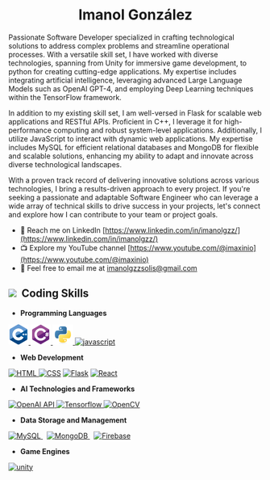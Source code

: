 <h1 align="center">Imanol González</h1>

Passionate Software Developer specialized in crafting technological solutions to address complex problems and streamline operational processes. With a versatile skill set, I have worked with diverse technologies, spanning from Unity for immersive game development, to python for creating cutting-edge applications. My expertise includes integrating artificial intelligence, leveraging advanced Large Language Models such as OpenAI GPT-4, and employing Deep Learning techniques within the TensorFlow framework.

In addition to my existing skill set, I am well-versed in Flask for scalable web applications and RESTful APIs. Proficient in C++, I leverage it for high-performance computing and robust system-level applications. Additionally, I utilize JavaScript to interact with dynamic web applications. My expertise includes MySQL for efficient relational databases and MongoDB for flexible and scalable solutions, enhancing my ability to adapt and innovate across diverse technological landscapes.

With a proven track record of delivering innovative solutions across various technologies, I bring a results-driven approach to every project. If you're seeking a passionate and adaptable Software Engineer who can leverage a wide array of technical skills to drive success in your projects, let's connect and explore how I can contribute to your team or project goals.

- 💼 Reach me on LinkedIn [https://www.linkedin.com/in/imanolgzz/](https://www.linkedin.com/in/imanolgzz/)
- 📺 Explore my YouTube channel [https://www.youtube.com/@imaxinio](https://www.youtube.com/@imaxinio)
- 📧 Feel free to email me at imanolgzzsolis@gmail.com

## <img src="https://media2.giphy.com/media/QssGEmpkyEOhBCb7e1/giphy.gif?cid=ecf05e47a0n3gi1bfqntqmob8g9aid1oyj2wr3ds3mg700bl&rid=giphy.gif" width ="25"><b>&nbsp;&nbsp;Coding Skills</b>

- **Programming Languages**

<p align="left">
<a href="https://www.w3schools.com/cpp/" target="_blank" rel="noreferrer"> <img src="https://raw.githubusercontent.com/devicons/devicon/master/icons/cplusplus/cplusplus-original.svg" alt="cplusplus" width="40" height="40"/> </a>
<a href="https://www.w3schools.com/cs/" target="_blank" rel="noreferrer"> <img src="https://raw.githubusercontent.com/devicons/devicon/master/icons/csharp/csharp-original.svg" alt="csharp" width="40" height="40"/> </a>
<a href="https://www.python.org" target="_blank" rel="noreferrer"> <img src="https://raw.githubusercontent.com/devicons/devicon/master/icons/python/python-original.svg" alt="python" width="40" height="40"/> </a> 
<a href="https://www.javascript.com/" target="_blank" rel="noreferrer"> <img src="https://upload.wikimedia.org/wikipedia/commons/6/6a/JavaScript-logo.png" alt="javascript" width="40" height="40"/> </a>
</p>

- **Web Development**

<p align="left">
<a href="https://developer.mozilla.org/en-US/docs/Web/HTML" target="_blank" rel="noreferrer"> <img src="https://cdn-icons-png.flaticon.com/512/732/732212.png" alt="HTML" width="40" height="40"/> </a>
<a href="https://developer.mozilla.org/en-US/docs/Web/CSS" target="_blank" rel="noreferrer"> <img src="https://upload.wikimedia.org/wikipedia/commons/thumb/6/62/CSS3_logo.svg/800px-CSS3_logo.svg.png" alt="CSS" width="40" height="40"/></a>
<a href="https://flask.palletsprojects.com/en/3.0.x/" target="_blank" rel="noreferrer"> <img src="https://www.nicepng.com/png/full/198-1983860_serving-raspberry-pi-with-flask-django-vs-flask.png" alt="Flask" width="102.6" height="40"/></a>
<a href="https://react.dev/" target="_blank" rel="noreferrer"> <img src="https://upload.wikimedia.org/wikipedia/commons/thumb/a/a7/React-icon.svg/512px-React-icon.svg.png" alt="React" width="49.2" height="40"/></a>
</p>

- **AI Technologies and Frameworks**

<p align="left">
<a href="https://platform.openai.com/" target="_blank" rel="noreferrer"> <img src="https://companieslogo.com/img/orig/openai.D-519073dc.png?t=1700716518" alt="OpenAI API" width="40" height="40"/> </a> 
<a href="https://www.tensorflow.org/" target="_blank" rel="noreferrer"> <img src="https://upload.wikimedia.org/wikipedia/commons/thumb/2/2d/Tensorflow_logo.svg/1200px-Tensorflow_logo.svg.png" alt="Tensorflow" width="40" height="40"/> </a>
<a href="https://opencv.org/" target="_blank" rel="noreferrer"> <img src="https://raw.githubusercontent.com/wiki/opencv/opencv/logo/OpenCV_logo_no_text.png" alt="OpenCV" width="40" height="40"/> </a>
</p>

- **Data Storage and Management**

<p align="left">
<a href="https://www.mysql.com/" target="_blank" rel="noreferrer"> <img src="https://1000marcas.net/wp-content/uploads/2020/11/MySQL-logo.png" alt="MySQL" width="77" height="40"/> </a> &nbsp;
<a href="https://www.mongodb.com/" target="_blank" rel="noreferrer"> <img src="https://companieslogo.com/img/orig/MDB_BIG.D-96d632a9.png?t=1648915248" alt="MongoDB" width="150.67" height="38"/> </a> &nbsp;
<a href="https://firebase.google.com/" target="_blank" rel="noreferrer"> <img src="https://firebase.google.com/static/downloads/brand-guidelines/PNG/logo-knockout.png?hl=es-419" alt="Firebase" width="133.55" height="38"/> </a>
</p>

- **Game Engines**

<p align="left">
<a href="https://unity.com/" target="_blank" rel="noreferrer"> <img src="https://www.nicepng.com/png/full/127-1274512_unity-transparent-white-png-unity.png" alt="unity" width="101" height="40"/> </a>
</p>
